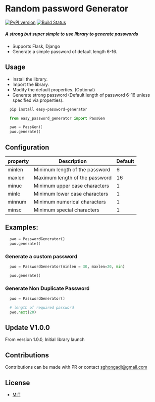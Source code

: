 # Random password Generator
[![PyPI version](https://img.shields.io/badge/PYPI-V%200.0.3-blue.svg)](https://pypi.org/project/easy-password-generator)
[![Build Status](https://travis-ci.com/soniaghongadi/password-generator.svg?branch=master)](https://travis-ci.com/soniaghongadi/password-generator.svg)

##### A strong but super simple to use library to generate passwords 
 * Supports Flask, Django 
 * Generate a simple password of default length 6-16.

## Usage
 * Install the library.
 * Import the library.
 * Modify the default properties. (Optional)
 * Generate strong password (Default length of password 6-16 unless specified via properties).

``` bash
  pip install easy-password-generator
```

``` python
  from easy_password_generator import PassGen

  pwo = PassGen()
  pwo.generate()
```


## Configuration

| property   |                          Description                 | Default |
| ---------- |------------------------------------------------------| ------- |
| minlen     |   Minimum length of the password                     | 6 |
| maxlen     |   Maximum length of the password                     | 16 |
| minuc  |   Minimum upper case characters  | 1 |
| minlc  |   Minimum lower case characters  | 1 |
| minnum |   Minimum numerical characters | 1 |
| minsc  |   Minimum special characters| 1 |

## Examples:
``` python
  pwo = PasswordGenerator()
  pwo.generate()
```

### Generate a custom password
``` python
  pwo = PasswordGenerator(minlen = 30, maxlen=20, min)

  pwo.generate()
```

### Generate Non Duplicate Password
``` python
  pwo = PasswordGenerator()

  # length of required password
  pwo.next(20)
```

## Update V1.0.0
From version 1.0.0, Initial library launch

## Contributions
Contributions can be made with PR or contact sghongadi@gmail.com 

## License
 * [MIT](LICENSE)